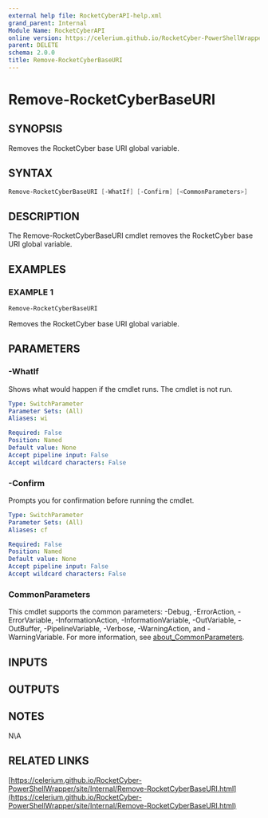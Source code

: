 ```yaml
---
external help file: RocketCyberAPI-help.xml
grand_parent: Internal
Module Name: RocketCyberAPI
online version: https://celerium.github.io/RocketCyber-PowerShellWrapper/site/Internal/Remove-RocketCyberBaseURI.html
parent: DELETE
schema: 2.0.0
title: Remove-RocketCyberBaseURI
---
```


# Remove-RocketCyberBaseURI

## SYNOPSIS
Removes the RocketCyber base URI global variable.

## SYNTAX

```powershell
Remove-RocketCyberBaseURI [-WhatIf] [-Confirm] [<CommonParameters>]
```

## DESCRIPTION
The Remove-RocketCyberBaseURI cmdlet removes the RocketCyber base URI global variable.

## EXAMPLES

### EXAMPLE 1
```powershell
Remove-RocketCyberBaseURI
```

Removes the RocketCyber base URI global variable.

## PARAMETERS

### -WhatIf
Shows what would happen if the cmdlet runs.
The cmdlet is not run.

```yaml
Type: SwitchParameter
Parameter Sets: (All)
Aliases: wi

Required: False
Position: Named
Default value: None
Accept pipeline input: False
Accept wildcard characters: False
```

### -Confirm
Prompts you for confirmation before running the cmdlet.

```yaml
Type: SwitchParameter
Parameter Sets: (All)
Aliases: cf

Required: False
Position: Named
Default value: None
Accept pipeline input: False
Accept wildcard characters: False
```

### CommonParameters
This cmdlet supports the common parameters: -Debug, -ErrorAction, -ErrorVariable, -InformationAction, -InformationVariable, -OutVariable, -OutBuffer, -PipelineVariable, -Verbose, -WarningAction, and -WarningVariable. For more information, see [about_CommonParameters](http://go.microsoft.com/fwlink/?LinkID=113216).

## INPUTS

## OUTPUTS

## NOTES
N\A

## RELATED LINKS

[https://celerium.github.io/RocketCyber-PowerShellWrapper/site/Internal/Remove-RocketCyberBaseURI.html](https://celerium.github.io/RocketCyber-PowerShellWrapper/site/Internal/Remove-RocketCyberBaseURI.html)

